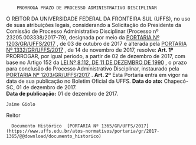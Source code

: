         PRORROGA PRAZO DE PROCESSO ADMINISTRATIVO DISCIPLINAR  

 O REITOR DA UNIVERSIDADE FEDERAL DA FRONTEIRA SUL (UFFS), no uso de suas atribuições legais, considerando a Solicitação do Presidente da Comissão de Processo Administrativo Disciplinar (Processo nº 23205.003338/2017-79), designada por meio da [PORTARIA Nº 1203/GR/UFFS/2017](https://www.uffs.edu.br/atos-normativos/portaria/gr/2017-1203)  , de 03 de outubro de 2017 e alterada pela [PORTARIA Nº 1332/GR/UFFS/2017](https://www.uffs.edu.br/atos-normativos/portaria/gr/2017-1332)  , de 14 de novembro de 2017, resolve:   **Art. 1º** PRORROGAR, por igual período, a partir de 02 de dezembro de 2017, com base no Artigo 152 da [LEI Nº 8.112, DE 11 DE DEZEMBRO DE 1990](http://www.planalto.gov.br/ccivil_03/leis/l8112cons.htm)  , o prazo para conclusão do Processo Administrativo Disciplinar, instaurado pela [PORTARIA Nº 1203/GR/UFFS/2017](https://www.uffs.edu.br/atos-normativos/portaria/gr/2017-1203)  .   **Art. 2º** Esta Portaria entra em vigor na data de sua publicação no Boletim Oficial da UFFS.      **Data do ato:** Chapecó-SC, 01 de dezembro de 2017.   
 **Data de publicação:**  01 de dezembro de 2017. 

    Jaime Giolo   
 Reitor 

      Documento Histórico  [PORTARIA Nº 1365/GR/UFFS/2017](https://www.uffs.edu.br/atos-normativos/portaria/gr/2017-1365/@@download/documento_historico)     
      